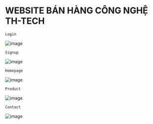 # WEBSITE BÁN HÀNG CÔNG NGHỆ TH-TECH
```
Login
```
![image](https://user-images.githubusercontent.com/85724290/174537608-91221f4f-f3b0-4b68-8bec-e24eca5fe475.png)  
```
Signup
```
![image](https://user-images.githubusercontent.com/85724290/174537683-7f604c4f-abca-4ddb-970c-39d62c0c0a28.png)  

```
Homepage
```
![image](https://user-images.githubusercontent.com/85724290/174537460-54306a60-5f74-4b93-b5b9-3651d76f565c.png)  

```
Product
```
![image](https://user-images.githubusercontent.com/85724290/174538098-75db9e73-7f8b-4636-b91e-4dcd42755080.png)  
```
Contact
```
![image](https://user-images.githubusercontent.com/85724290/174538873-724a56eb-2fd4-41a5-819e-c8e389459ed6.png)

